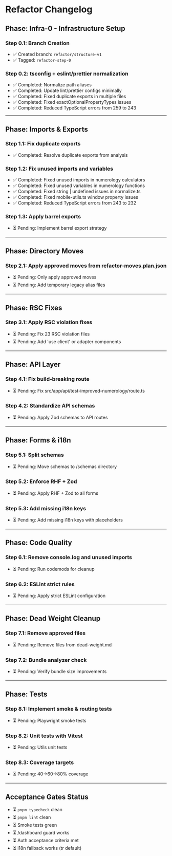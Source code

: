 # Refactor Changelog

## Phase: Infra-0 - Infrastructure Setup

### Step 0.1: Branch Creation
- ✅ Created branch: `refactor/structure-v1`
- ✅ Tagged: `refactor-step-0`

### Step 0.2: tsconfig + eslint/prettier normalization
- ✅ Completed: Normalize path aliases
- ✅ Completed: Update lint/prettier configs minimally
- ✅ Completed: Fixed duplicate exports in multiple files
- ✅ Completed: Fixed exactOptionalPropertyTypes issues
- ✅ Completed: Reduced TypeScript errors from 259 to 243

---

## Phase: Imports & Exports

### Step 1.1: Fix duplicate exports
- ✅ Completed: Resolve duplicate exports from analysis

### Step 1.2: Fix unused imports and variables
- ✅ Completed: Fixed unused imports in numerology calculators
- ✅ Completed: Fixed unused variables in numerology functions
- ✅ Completed: Fixed string | undefined issues in normalize.ts
- ✅ Completed: Fixed mobile-utils.ts window property issues
- ✅ Completed: Reduced TypeScript errors from 243 to 232

### Step 1.3: Apply barrel exports
- ⏳ Pending: Implement barrel export strategy

---

## Phase: Directory Moves

### Step 2.1: Apply approved moves from refactor-moves.plan.json
- ⏳ Pending: Only apply approved moves
- ⏳ Pending: Add temporary legacy alias files

---

## Phase: RSC Fixes

### Step 3.1: Apply RSC violation fixes
- ⏳ Pending: Fix 23 RSC violation files
- ⏳ Pending: Add 'use client' or adapter components

---

## Phase: API Layer

### Step 4.1: Fix build-breaking route
- ⏳ Pending: Fix src/app/api/test-improved-numerology/route.ts

### Step 4.2: Standardize API schemas
- ⏳ Pending: Apply Zod schemas to API routes

---

## Phase: Forms & i18n

### Step 5.1: Split schemas
- ⏳ Pending: Move schemas to /schemas directory

### Step 5.2: Enforce RHF + Zod
- ⏳ Pending: Apply RHF + Zod to all forms

### Step 5.3: Add missing i18n keys
- ⏳ Pending: Add missing i18n keys with placeholders

---

## Phase: Code Quality

### Step 6.1: Remove console.log and unused imports
- ⏳ Pending: Run codemods for cleanup

### Step 6.2: ESLint strict rules
- ⏳ Pending: Apply strict ESLint configuration

---

## Phase: Dead Weight Cleanup

### Step 7.1: Remove approved files
- ⏳ Pending: Remove files from dead-weight.md

### Step 7.2: Bundle analyzer check
- ⏳ Pending: Verify bundle size improvements

---

## Phase: Tests

### Step 8.1: Implement smoke & routing tests
- ⏳ Pending: Playwright smoke tests

### Step 8.2: Unit tests with Vitest
- ⏳ Pending: Utils unit tests

### Step 8.3: Coverage targets
- ⏳ Pending: 40→60→80% coverage

---

## Acceptance Gates Status

- ⏳ `pnpm typecheck` clean
- ⏳ `pnpm lint` clean  
- ⏳ Smoke tests green
- ⏳ /dashboard guard works
- ⏳ Auth acceptance criteria met
- ⏳ i18n fallback works (tr default)
